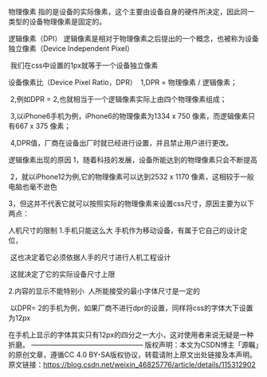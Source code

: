 物理像素
​ 指的是设备的实际像素，这个主要由设备自身的硬件所决定，因此同一类型的设备物理像素是固定的。

逻辑像素（DPI）
​ 逻辑像素是相对于物理像素之后提出的一个概念，也被称为设备独立像素（Device Independent Pixel）

​ 我们在css中设置的1px就等于一个设备独立像素

设备像素比（Device Pixel Ratio，DPR）
​ 1,DPR = 物理像素 / 逻辑像素；

​ 2,例如DPR = 2,也就相当于一个逻辑像素实际上由四个物理像素组成；

​ 3,以iPhone6手机为例，iPhone6的物理像素为1334 x 750 像素，而逻辑像素只有667 x 375 像素；

​ 4,DPR值，厂商在设备出厂时就已经进行设置，并且禁止用户进行更改。

逻辑像素出现的原因
​ 1，随着科技的发展，设备所能达到的物理像素只会不断提高

​ 2，就以iPhone12为例,它的物理像素可以达到2532 x 1170 像素，这相较于一般电脑也毫不逊色

​ 3，但这并不代表它就可以按照实际的物理像素来设置css尺寸，原因主要为以下两点：

人机尺寸的限制
1.手机只能这么大
​ 手机作为移动设备，有属于它自己的设计定位，

​ 这也决定着它必须依据人手的尺寸进行人机工程设计

​ 这就决定了它的实际设备尺寸上限

2.内容的显示不能特别小
​ 人所能接受的最小字体尺寸是一定的

​ 以DPR= 2的手机为例，如果厂商不进行dpr的设置，同样将css的字体大下设置为12px

​ 在手机上显示的字体其实只有12px的四分之一大小，这对使用者来说无疑是一种折磨。
————————————————
版权声明：本文为CSDN博主「源瞩」的原创文章，遵循CC 4.0 BY-SA版权协议，转载请附上原文出处链接及本声明。
原文链接：https://blog.csdn.net/weixin_46825776/article/details/115312902